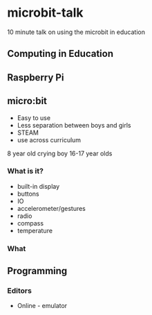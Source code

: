 # microbit-talk
10 minute talk on using the microbit in education

## Computing in Education

## Raspberry Pi

## micro:bit

* Easy to use
* Less separation between boys and girls
* STEAM 
* use across curriculum

8 year old crying boy
16-17 year olds

### What is it?

* built-in display
* buttons
* IO
* accelerometer/gestures
* radio
* compass
* temperature

### What 
## Programming

### Editors

* Online - emulator

